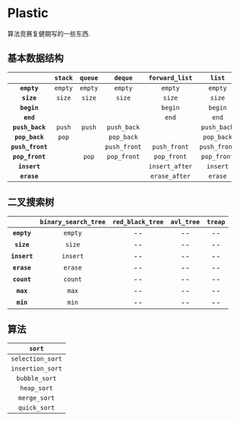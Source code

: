 # Plastic

算法竞赛复健期写的一些东西. 

## 基本数据结构

| | **`stack`** | **`queue`** | **`deque`** | **`forward_list`** | **`list`** |
| :--: | :--: | :--: | :--: | :--: | :--: |
| **`empty`** | `empty` | `empty` | `empty` | `empty` | `empty` |
| **`size`** | `size` | `size` | `size` | `size` | `size` |
| **`begin`** | | | | `begin` | `begin` |
| **`end`** | | | | `end` | `end` |
| **`push_back`** | `push` | `push` | `push_back` | | `push_back` |
| **`pop_back`** | `pop` | | `pop_back` | | `pop_back` |
| **`push_front`** | | | `push_front` | `push_front` | `push_front` |
| **`pop_front`** | | `pop` | `pop_front` | `pop_front` | `pop_front` |
| **`insert`** | | | | `insert_after` | `insert` |
| **`erase`** | | | | `erase_after` | `erase` |

## 二叉搜索树

| | **`binary_search_tree`** | **`red_black_tree`** | **`avl_tree`** | **`treap`** |
| :--: | :--: | :--: | :--: | :--: |
| **`empty`** | `empty` | -- | -- | -- |
| **`size`** | `size` | -- | -- | -- |
| **`insert`** | `insert` | -- | -- | -- |
| **`erase`** | `erase` | -- | -- | -- |
| **`count`** | `count` | -- | -- | -- |
| **`max`** | `max` | -- | -- | -- |
| **`min`** | `min` | -- | -- | -- |

## 算法

| **`sort`** |
| :--: |
| `selection_sort` |
| `insertion_sort` |
| `bubble_sort` |
| `heap_sort` |
| `merge_sort` |
| `quick_sort` |
